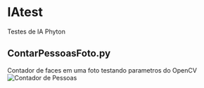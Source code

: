 # IAtest
Testes de IA Phyton

## ContarPessoasFoto.py
Contador de faces em uma foto testando parametros do OpenCV 
![Contador de Pessoas](https://github.com/creatorsbrazil/IAtest/doc/contar-pressoas.png)

